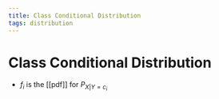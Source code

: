 ```yaml
---
title: Class Conditional Distribution
tags: distribution
---
```


# Class Conditional Distribution
- $f_{i}$ is the [[pdf]] for $P_{X|Y=c_{i}}$


























































































